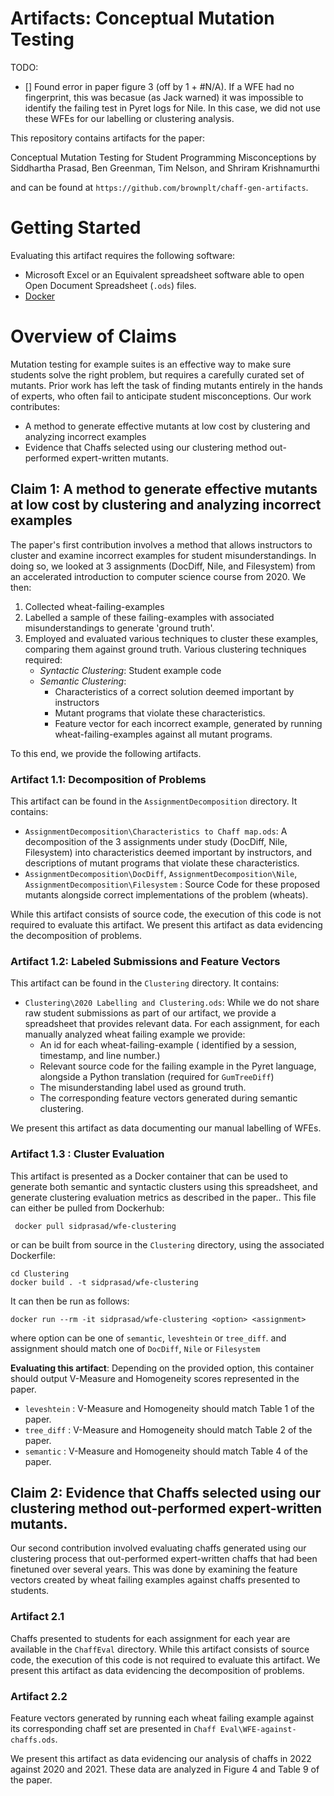 # Artifacts: Conceptual Mutation Testing

TODO:

- [] Found error in paper figure 3 (off by 1 + #N/A). If a WFE had no fingerprint, this was becasue (as Jack warned) it was impossible to identify the failing test in Pyret logs for Nile. In this case, we did not use these WFEs for our labelling or clustering analysis. 



This repository contains artifacts for the paper:


Conceptual Mutation Testing for Student Programming Misconceptions
by Siddhartha Prasad, Ben Greenman, Tim Nelson, and Shriram Krishnamurthi

and can be found at `https://github.com/brownplt/chaff-gen-artifacts`.


# Getting Started

Evaluating this artifact requires the following software:
- Microsoft Excel or an Equivalent spreadsheet software able to open Open Document Spreadsheet (`.ods`) files.
- [Docker ](https://docs.docker.com/get-docker/)


# Overview of Claims

Mutation testing for example suites is an effective way to make sure students solve the
right problem, but requires a carefully curated set of mutants. Prior work has left the
task of finding mutants entirely in the hands of experts, who often fail to anticipate
student misconceptions. Our work contributes:
- A method to generate effective mutants at low cost by clustering and analyzing incorrect examples
- Evidence that Chaffs selected using our clustering method out-performed expert-written mutants.

## Claim 1: A method to generate effective mutants at low cost by clustering and analyzing incorrect examples


The paper's first contribution involves a method that allows instructors to cluster and examine incorrect examples for student misunderstandings. In doing so, we looked at 3 assignments (DocDiff, Nile, and Filesystem) from an accelerated introduction to computer science course from 2020.
We then:
1. Collected wheat-failing-examples
2. Labelled a sample of these failing-examples with associated misunderstandings to generate 'ground truth'.
3. Employed and evaluated various techniques to cluster these examples, comparing them against ground truth. Various clustering techniques required:
     - *Syntactic Clustering*: Student example code
     - *Semantic Clustering*: 
         - Characteristics of a correct solution deemed important by instructors
         - Mutant programs that violate these characteristics.
         - Feature vector for each incorrect example, generated by running wheat-failing-examples against all mutant programs.


To this end, we provide the following artifacts. 

### Artifact 1.1: Decomposition of Problems

This artifact can be found in the `AssignmentDecomposition` directory. It contains:

- `AssignmentDecomposition\Characteristics to Chaff map.ods`: A decomposition of the 3 assignments under study (DocDiff, Nile, Filesystem) into characteristics deemed important by instructors, and descriptions of  mutant programs that violate these characteristics.
- `AssignmentDecomposition\DocDiff`, `AssignmentDecomposition\Nile`, `AssignmentDecomposition\Filesystem` : Source Code for these proposed mutants alongside correct implementations of the problem (wheats).


While this artifact consists of source code, the execution of this code is not required to evaluate this artifact. We present this artifact as data evidencing the decomposition of problems.


### Artifact 1.2: Labeled Submissions and Feature Vectors

This artifact can be found in the `Clustering` directory. It contains:

- `Clustering\2020 Labelling and Clustering.ods`: While we do not share raw student submissions as part of our artifact, we provide a spreadsheet that provides relevant data. For each assignment, for each manually analyzed wheat failing example we provide:
    - An id for each wheat-failing-example ( identified by a session, timestamp, and line number.)
    - Relevant source code for the failing example in the Pyret language, alongside a Python translation (required for `GumTreeDiff`)
    - The misunderstanding label used as ground truth.
    - The corresponding feature vectors generated during semantic clustering.

We present this artifact as data documenting our manual labelling of WFEs.

### Artifact 1.3 : Cluster Evaluation

This artifact is presented as a Docker container that can be used to generate both semantic and syntactic clusters using this spreadsheet, and generate clustering evaluation metrics as described in the paper.. This file can either be pulled from Dockerhub:

```
 docker pull sidprasad/wfe-clustering
```

or can be built from source in the `Clustering` directory, using the associated Dockerfile:

```
cd Clustering
docker build . -t sidprasad/wfe-clustering
```

It can then be run as follows:

```
docker run --rm -it sidprasad/wfe-clustering <option> <assignment>
```

where option can be one of `semantic`, `leveshtein` or `tree_diff`.
and assignment should match one of `DocDiff`, `Nile` or `Filesystem`

**Evaluating this artifact**: Depending on the provided option, this container should output V-Measure and Homogeneity scores represented in the paper.

- `leveshtein` : V-Measure and Homogeneity should match Table 1 of the paper.
- `tree_diff` : V-Measure and Homogeneity should match Table 2 of the paper.
- `semantic` : V-Measure and Homogeneity should match Table 4 of the paper.

 
## Claim 2: Evidence that Chaffs selected using our clustering method out-performed expert-written mutants.

Our second contribution involved evaluating chaffs generated using our clustering process that out-performed expert-written chaffs that had been finetuned over several years. This was done by examining the feature vectors created by wheat failing examples against chaffs presented to students.

### Artifact 2.1

Chaffs presented to students for each assignment for each year are available in the `ChaffEval` directory. 
While this artifact consists of source code, the execution of this code is not required to evaluate this artifact. We present this artifact as data evidencing the decomposition of problems.


### Artifact 2.2

Feature vectors generated by running each wheat failing example against its corresponding chaff set are presented in `Chaff Eval\WFE-against-chaffs.ods`. 

We present this artifact as data evidencing our analysis of chaffs in 2022 against 2020 and 2021.
These data are analyzed in Figure 4 and Table 9 of the paper.

